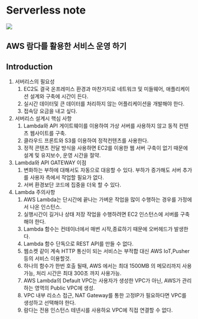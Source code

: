 Serverless note
=======

![](https://velopert.com/wp-content/uploads/2018/02/blog-images.003.png)

## AWS 람다를 활용한 서비스 운영 하기

## Introduction
1. 서버리스의 필요성
    1. EC2도 결국 온프레미스 환경과 마찬가지로 네트워크 및 미들웨어, 애플리케이션 설계와 구축에 시간이 든다.
    2. 실시간 데이터및 큰 데이터를 처리하지 않는 어플리케이션을 개발해야 한다.
    3. 접속당 요금을 내고 싶다.
2. 서버리스 설계시 핵심 사항
    1. Lambda와 API 게이트웨이를 이용하여 가상 서버를 사용하지 않고 동적 컨텐츠 웹사이트를 구축.
    2. 클라우드 프론트와 S3를 이용하여 정적컨텐츠를 사용한다.
    3. 정적 콘텐츠 전달 방식을 사용하면 EC2를 이용한 웹 서버 구축이 없기 때문에 설계 및 유지보수, 운영 시간을 절약.
3. Lambda와 API GATEWAY 이점
    1. 변화하는 부하에 대해서도 자동으로 대응할 수 있다. 부하가 증가해도 서버 추가를 사용자 측에서 작업할 필요가 없다.
    2. 서버 환경보단 코드에 집중을 더욱 할 수 있다.
4. Lambda 주의사항
    1. AWS Lambda는 단시간에 끝나는 가벼운 작업을 많이 수행하는 경우를 가정에서 나온 인스턴스.
    2. 실행시간이 길거나 상태 저장 작업을 수행하려면 EC2 인스턴스에 서버를 구축해야 한다.
    3. Lambda 함수는 컨테이너에서 매번 시작,종료하기 때문에 오버헤드가 발생한다.
    4. Lambda 함수 단독으로 REST API를 만들 수 없다.
    5. 웹소켓 같이 계속 HTTP 통신이 되는 서비스는 부적합 대신 AWS IoT,Pusher 등의 서비스 이용할것.
    6. 하나의 함수가 한번 호출 될때, AWS 에서는  최대 1500MB 의 메모리까지 사용 가능, 처리 시간은 최대 300초 까지 사용가능.
    7. AWS Lambda의 Default VPC는 사용자가 생성한 VPC가 아닌, AWS가 관리하는 영역의 Public VPC에 생성.
    8. VPC 내부 리소스 접근, NAT Gateway를 통한 고정IP가 필요하다면 VPC를 생성하고 선택해야 한다.
    9. 람다는  전용 인스턴스 테넨시를 사용하요 VPC에 직접 연결할 수 없다.
